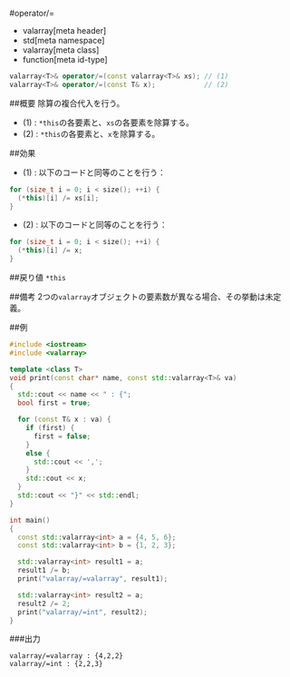 #operator/=
* valarray[meta header]
* std[meta namespace]
* valarray[meta class]
* function[meta id-type]

```cpp
valarray<T>& operator/=(const valarray<T>& xs); // (1)
valarray<T>& operator/=(const T& x);            // (2)
```

##概要
除算の複合代入を行う。

- (1) : `*this`の各要素と、`xs`の各要素を除算する。
- (2) : `*this`の各要素と、`x`を除算する。


##効果
- (1) : 以下のコードと同等のことを行う：

```cpp
for (size_t i = 0; i < size(); ++i) {
  (*this)[i] /= xs[i];
}
```

- (2) : 以下のコードと同等のことを行う：

```cpp
for (size_t i = 0; i < size(); ++i) {
  (*this)[i] /= x;
}
```


##戻り値
`*this`


##備考
2つの`valarray`オブジェクトの要素数が異なる場合、その挙動は未定義。


##例
```cpp
#include <iostream>
#include <valarray>

template <class T>
void print(const char* name, const std::valarray<T>& va)
{
  std::cout << name << " : {";
  bool first = true;

  for (const T& x : va) {
    if (first) {
      first = false;
    }
    else {
      std::cout << ',';
    }
    std::cout << x;
  }
  std::cout << "}" << std::endl;
}

int main()
{
  const std::valarray<int> a = {4, 5, 6};
  const std::valarray<int> b = {1, 2, 3};

  std::valarray<int> result1 = a;
  result1 /= b;
  print("valarray/=valarray", result1);

  std::valarray<int> result2 = a;
  result2 /= 2;
  print("valarray/=int", result2);
}
```

###出力
```
valarray/=valarray : {4,2,2}
valarray/=int : {2,2,3}
```


